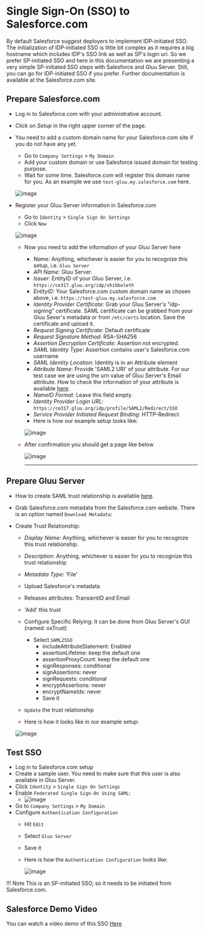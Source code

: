 # Single Sign-On (SSO) to Salesforce.com

By default Salesforce suggest deployers to implement IDP-initiated SSO. The initialization of IDP-initiated SSO is little bit complex as it requires a big hostname which includes IDP's SSO link as well as SP's login uri. So we prefer SP-initiated SSO and here in this documentation we are presenting a very simple SP-initiated SSO steps with Salesforce and Gluu Server. Still, you can go for IDP-initiated SSO if you prefer. Further documentation is available at the Salesforce.com site.

## Prepare Salesforce.com

- Log in to Salesforce.com with your administrative account.
- Click on _Setup_ in the right upper corner of the page.
- You need to add a custom domain name for your Salesforce.com site if
  you do not have any yet.
  - Go to `Company Settings` > `My Domain`
  - Add your custom domain or use Salesforce issued domain for testing purpose. 
  - Wait for some time. Salesforce.com will register this domain name
  for you. As an example we use `test-gluu.my.salesforce.com` here.

  ![image](../../img/integration/Salesforce_myDomain.png)

* Register your Gluu Server information in Salesforce.com
   * Go to `Identity` > `Single Sign On Settings`
   * Click `New`

  ![image](../../img/integration/Salesforce_SSO_setting.png)

   * Now you need to add the information of your Gluu Server here
     * _Name_: Anything, whichever is easier for you to recognize this
       setup, i.e. `Gluu Server`
     * _API Name_: Gluu Server.
     * _Issuer_: EntityID of your Gluu Server, i.e. `https://ce317.gluu.org/idp/shibboleth`
     * _EntityID_: Your Salesforce.com custom domain name as chosen
       above, i.e. `https://test-gluu.my.salesforce.com`
     * _Identity Provider Certificate_: Grab your Gluu Server's "idp-signing"
       certificate. SAML certificate can be grabbed from your Gluu Sever's
       metadata or from `/etc/certs` location. Save the certificate and upload it.
     * _Request Signing Certificate_: Default certificate
     * _Request Signature Method_: RSA-SHA256
     * _Assertion Decryption Certificate_: Assertion not encrypted.
     * _SAML Identity Type_: Assertion contains user's Salesforce.com username
     * _SAML Identity Location_: Identity is in an Attribute element
     * _Attribute Name_: Provide 'SAML2 URI' of your attribute. For our test case we are using the urn value of Gluu Server's Email attribute. How to check the information of your attribute is available [here](http://www.gluu.org/docs/admin-guide/configuration/#attributes).
     * _NameID Format_: Leave this field empty.
     * _Identity Provider Login URL_: `https://ce317.gluu.org/idp/profile/SAML2/Redirect/SSO`
     * _Service Provider Initiated Request Binding_: HTTP-Redirect
     * Here is how our example setup looks like:
     
     ![image](../../img/integration/Salesforce_SSO_setting_2.png)

  * After confirmation you should get a page like below
  
     ![image](../../img/integration/Salesforce_SSO_setting_3.png)
     
     ********************************************************************************************

## Prepare Gluu Server

* How to create SAML trust relationship is available [here](../../admin-guide/saml.md). 
* Grab Salesforce.com metadata from the Salesforce.com website. There is
  an option named `Download Metadata`:
* Create Trust Relationship:
  * _Display Name_: Anything, whichever is easier for you to recognize this trust relationship.
  * _Description_: Anything, whichever is easier for you to recognize this trust relationship
  * _Metadata Type_: 'File'
  * Upload Salesforce's metadata
  * Releases attributes: TransientID and Email
  * 'Add' this trust
  * Configure Specific Relying: It can be done from Gluu Server's GUI (named: oxTrust)
    * Select `SAML2SSO`
        * includeAttributeStatement: Enabled
        * assertionLifetime: keep the default one
        * assertionProxyCount: keep the default one
        * signResponses: conditional
        * signAssertions: never
        * signRequests: conditional
        * encryptAssertions: never
        * encryptNameIds: never
        * Save it
  * `Update` the trust relationship
  
  * Here is how it looks like in our example setup:

  ![image](../../img/integration/Salesforce_TrustRelationship.png)


## Test SSO

- Log in to Salesforce.com setup
- Create a sample user. You need to make sure that this user is also available in Gluu Server. 
- Click `Identity` > `Single Sign On Settings`
- Enable `Federated Single Sign-On Using SAML`: 
   - ![image](../../img/integration/Salesforce_Enable_Federation_2.png)
- Go to `Company Settings` > `My Domain`
- Configure `Authentication Configuration`
  - Hit `Edit`
  - Select `Gluu Server`
  - Save it
  - Here is how the `Authentication Configuration` looks like:
  
    ![image](../../img/integration/Salesforce_Authentication_Configuration2.png)

!!! Note
     This is an SP-initiated SSO, so it needs to be initiated from Salesforce.com.

## Salesforce Demo Video
You can watch a video demo of this SSO [Here](https://youtu.be/h8vd6hs4Xtc) 
